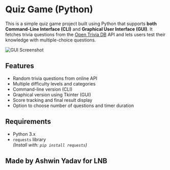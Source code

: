 # Quiz Game (Python)

This is a simple quiz game project built using Python that supports **both Command-Line Interface (CLI)** and **Graphical User Interface (GUI)**.
It fetches trivia questions from the [Open Trivia DB](https://opentdb.com/) API and lets users test their knowledge with multiple-choice questions.

![GUI Screenshot](https://i.ibb.co/gbK4sjd9/gui-img.png)

## Features

- Random trivia questions from online API
- Multiple difficulty levels and categories
- Command-line version (CLI)
- Graphical version using Tkinter (GUI)
- Score tracking and final result display
- Option to choose number of questions and timer duration

## Requirements

- Python 3.x  
- `requests` library  
  *(Install with: `pip install requests`)*

## Made by Ashwin Yadav for LNB
